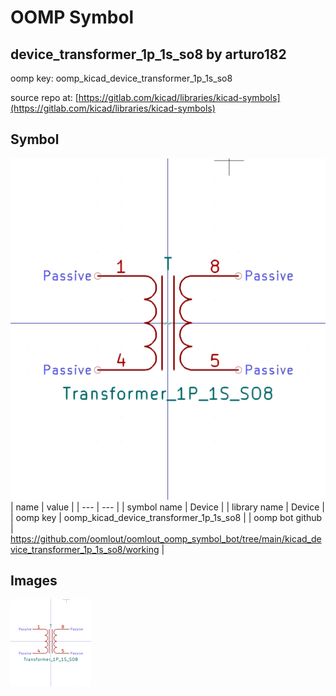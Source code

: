 # OOMP Symbol  
## device_transformer_1p_1s_so8  by arturo182  
  
oomp key: oomp_kicad_device_transformer_1p_1s_so8  
  
source repo at: [https://gitlab.com/kicad/libraries/kicad-symbols](https://gitlab.com/kicad/libraries/kicad-symbols)  
## Symbol  
  
[![working.png](working_600.png)](working.png)  
| name | value | 
| --- | --- | 
| symbol name | Device | 
| library name | Device | 
| oomp key | oomp_kicad_device_transformer_1p_1s_so8 | 
| oomp bot github | https://github.com/oomlout/oomlout_oomp_symbol_bot/tree/main/kicad_device_transformer_1p_1s_so8/working | 
## Images  
  
[![working.png](working_140.png)](working.png)  
